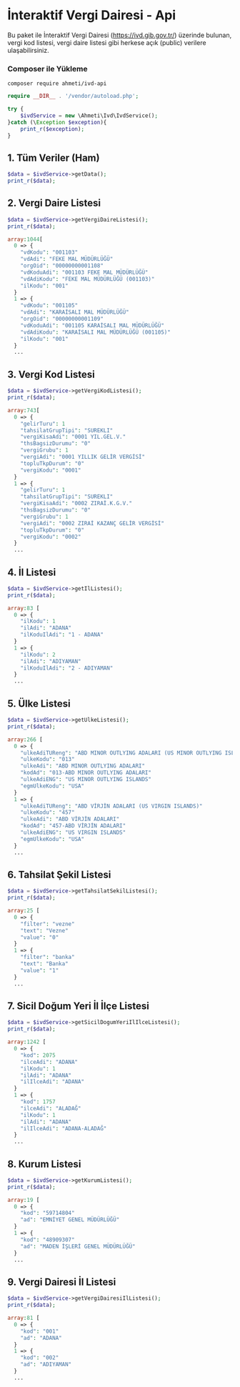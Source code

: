 # İnteraktif Vergi Dairesi - Api
Bu paket ile İnteraktif Vergi Dairesi (https://ivd.gib.gov.tr/) üzerinde bulunan, vergi kod listesi, vergi daire listesi gibi herkese açık (public) verilere ulaşabilirsiniz.

### Composer ile Yükleme
```
composer require ahmeti/ivd-api
```

```php
require __DIR__ . '/vendor/autoload.php';

try {
    $ivdService = new \Ahmeti\Ivd\IvdService();
}catch (\Exception $exception){
    print_r($exception);
}
```

## 1. Tüm Veriler (Ham)
```php
$data = $ivdService->getData();
print_r($data);
```

## 2. Vergi Daire Listesi
```php
$data = $ivdService->getVergiDaireListesi();
print_r($data);
```
```php
array:1044[
  0 => {
    "vdKodu": "001103"
    "vdAdi": "FEKE MAL MÜDÜRLÜĞÜ"
    "orgOid": "00000000001108"
    "vdKoduAdi": "001103 FEKE MAL MÜDÜRLÜĞÜ"
    "vdAdiKodu": "FEKE MAL MÜDÜRLÜĞÜ (001103)"
    "ilKodu": "001"
  }
  1 => {
    "vdKodu": "001105"
    "vdAdi": "KARAİSALI MAL MÜDÜRLÜĞÜ"
    "orgOid": "00000000001109"
    "vdKoduAdi": "001105 KARAİSALI MAL MÜDÜRLÜĞÜ"
    "vdAdiKodu": "KARAİSALI MAL MÜDÜRLÜĞÜ (001105)"
    "ilKodu": "001"
  }
  ...
```

## 3. Vergi Kod Listesi
```php
$data = $ivdService->getVergiKodListesi();
print_r($data);
```
```php
array:743[
  0 => {
    "gelirTuru": 1
    "tahsilatGrupTipi": "SUREKLI"
    "vergiKisaAdi": "0001 YIL.GEL.V."
    "thsBagsizDurumu": "0"
    "vergiGrubu": 1
    "vergiAdi": "0001 YILLIK GELİR VERGİSİ"
    "topluTkpDurum": "0"
    "vergiKodu": "0001"
  }
  1 => {
    "gelirTuru": 1
    "tahsilatGrupTipi": "SUREKLI"
    "vergiKisaAdi": "0002 ZIRAİ.K.G.V."
    "thsBagsizDurumu": "0"
    "vergiGrubu": 1
    "vergiAdi": "0002 ZIRAİ KAZANÇ GELİR VERGİSİ"
    "topluTkpDurum": "0"
    "vergiKodu": "0002"
  }
  ...
```

## 4. İl Listesi
```php
$data = $ivdService->getIlListesi();
print_r($data);
```
```php
array:83 [
  0 => {
    "ilKodu": 1
    "ilAdi": "ADANA"
    "ilKoduIlAdi": "1 - ADANA"
  }
  1 => {
    "ilKodu": 2
    "ilAdi": "ADIYAMAN"
    "ilKoduIlAdi": "2 - ADIYAMAN"
  }
  ...
```

## 5. Ülke Listesi
```php
$data = $ivdService->getUlkeListesi();
print_r($data);
```
```php
array:266 [
  0 => {
    "ulkeAdiTUReng": "ABD MINOR OUTLYING ADALARI (US MINOR OUTLYING ISLANDS)"
    "ulkeKodu": "013"
    "ulkeAdi": "ABD MINOR OUTLYING ADALARI"
    "kodAd": "013-ABD MINOR OUTLYING ADALARI"
    "ulkeAdiENG": "US MINOR OUTLYING ISLANDS"
    "egmUlkeKodu": "USA"
  }
  1 => {
    "ulkeAdiTUReng": "ABD VİRJİN ADALARI (US VIRGIN ISLANDS)"
    "ulkeKodu": "457"
    "ulkeAdi": "ABD VİRJİN ADALARI"
    "kodAd": "457-ABD VİRJİN ADALARI"
    "ulkeAdiENG": "US VIRGIN ISLANDS"
    "egmUlkeKodu": "USA"
  }
  ...
```

## 6. Tahsilat Şekil Listesi
```php
$data = $ivdService->getTahsilatSekilListesi();
print_r($data);
```
```php
array:25 [
  0 => {
    "filter": "vezne"
    "text": "Vezne"
    "value": "0"
  }
  1 => {
    "filter": "banka"
    "text": "Banka"
    "value": "1"
  }
  ...
```

## 7. Sicil Doğum Yeri İl İlçe Listesi
```php
$data = $ivdService->getSicilDogumYeriIlIlceListesi();
print_r($data);
```
```php
array:1242 [
  0 => {
    "kod": 2075
    "ilceAdi": "ADANA"
    "ilKodu": 1
    "ilAdi": "ADANA"
    "ilIlceAdi": "ADANA"
  }
  1 => {
    "kod": 1757
    "ilceAdi": "ALADAĞ"
    "ilKodu": 1
    "ilAdi": "ADANA"
    "ilIlceAdi": "ADANA-ALADAĞ"
  }
  ...
```

## 8. Kurum Listesi
```php
$data = $ivdService->getKurumListesi();
print_r($data);
```
```php
array:19 [
  0 => {
    "kod": "59714804"
    "ad": "EMNİYET GENEL MÜDÜRLÜĞÜ"
  }
  1 => {
    "kod": "48909307"
    "ad": "MADEN İŞLERİ GENEL MÜDÜRLÜĞÜ"
  }
  ...
```

## 9. Vergi Dairesi İl Listesi
```php
$data = $ivdService->getVergiDairesiIlListesi();
print_r($data);
```
```php
array:81 [
  0 => {
    "kod": "001"
    "ad": "ADANA"
  }
  1 => {
    "kod": "002"
    "ad": "ADIYAMAN"
  }
  ...
```